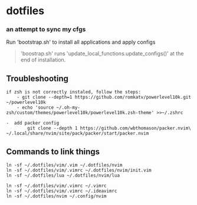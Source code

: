 # dotfiles
### an attempt to sync my cfgs 

Run 'bootstrap.sh' to install all applications and apply configs

> 'boostrap.sh' runs 'update_local_functions.update_configs()' at the end of installation.


## Troubleshooting
```
if zsh is not correctly instaled, follow the steps:
    - git clone --depth=1 https://github.com/romkatv/powerlevel10k.git ~/powerlevel10k
    - echo 'source ~/.oh-my-zsh/custom/themes/powerlevel10k/powerlevel10k.zsh-theme' >>~/.zshrc

-  add packer config 
        git clone --depth 1 https://github.com/wbthomason/packer.nvim\ ~/.local/share/nvim/site/pack/packer/start/packer.nvim

```

## Commands to link things
```
ln -sf ~/.dotfiles/vim/.vim ~/.dotfiles/nvim
ln -sf ~/.dotfiles/vim/.vimrc ~/.dotfiles/nvim/init.vim
ln -sf ~/.dotfiles/lua ~/.dotfiles/nvim/lua

ln -sf ~/.dotfiles/vim/.vimrc ~/.vimrc
ln -sf ~/.dotfiles/vim/.vimrc ~/.ideavimrc
ln -sf ~/.dotfiles/nvim ~/.config/nvim
```
